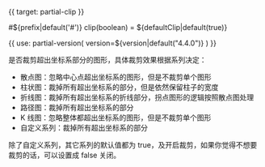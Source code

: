 {{ target: partial-clip }}

#${prefix|default('#')} clip(boolean) = ${defaultClip|default(true)}

{{ use: partial-version(
    version=${version|default("4.4.0")}
) }}

是否裁剪超出坐标系部分的图形，具体裁剪效果根据系列决定：

+ 散点图：忽略中心点超出坐标系的图形，但是不裁剪单个图形
+ 柱状图：裁掉所有超出坐标系的部分，但是依然保留柱子的宽度
+ 折线图：裁掉所有超出坐标系的折线部分，拐点图形的逻辑按照散点图处理
+ 路径图：裁掉所有超出坐标系的部分
+ K 线图：忽略整体都超出坐标系的图形，但是不裁剪单个图形
+ 自定义系列：裁掉所有超出坐标系的部分

除了自定义系列，其它系列的默认值都为 true，及开启裁剪，如果你觉得不想要裁剪的话，可以设置成 false 关闭。